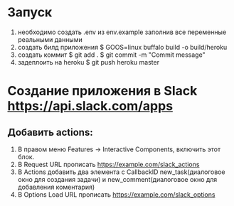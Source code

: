 # Запуск
1. необходимо создать .env из env.example заполнив все переменные реальными данными
2. создать билд приложения
  $ GOOS=linux buffalo build -o build/heroku
3. создать коммит
  $ git add .
  $ git commit -m "Commit message"
4. задеплоить на heroku
  $ git push heroku master

# Создание приложения в Slack https://api.slack.com/apps
## Добавить actions:
1. В правом меню Features -> Interactive Components, включить этот блок.
2. В Request URL прописать https://example.com/slack_actions
3. В Actions добавить два элемента с CallbackID new_task(диалоговое окно для создания задачи) и
  new_comment(диалоговое окно для добавления коментария)
4. В Options Load URL прописать https://example.com/slack_options
